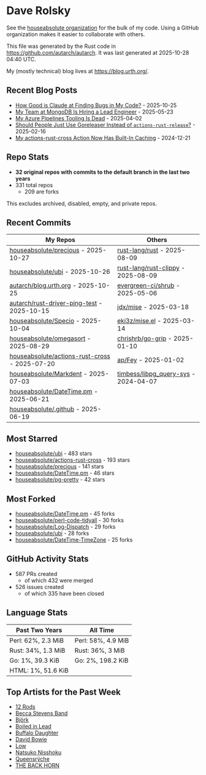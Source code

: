 
# Dave Rolsky

See the [houseabsolute organization](https://github.com/houseabsolute) for the
bulk of my code. Using a GitHub organization makes it easier to collaborate
with others.

This file was generated by the Rust code in
https://github.com/autarch/autarch. It was last generated at 2025-10-28 04:40 UTC.

My (mostly technical) blog lives at https://blog.urth.org/.

## Recent Blog Posts

- [How Good is Claude at Finding Bugs in My Code?](https://blog.urth.org/2025/10/25/how-good-is-claude-at-finding-bugs-in-my-code/) - 2025-10-25
- [My Team at MongoDB Is Hiring a Lead Engineer](https://blog.urth.org/2025/05/23/my-team-at-mongodb-is-hiring-a-lead-engineer/) - 2025-05-23
- [My Azure Pipelines Tooling Is Dead](https://blog.urth.org/2025/04/02/my-azure-pipelines-tooling-is-dead/) - 2025-04-02
- [Should People Just Use Goreleaser Instead of `actions-rust-release`?](https://blog.urth.org/2025/02/16/should-people-just-use-goreleaser-instead-of-actions-rust-release/) - 2025-02-16
- [My actions-rust-cross Action Now Has Built-In Caching](https://blog.urth.org/2024/12/21/my-actions-rust-cross-action-now-has-built-in-caching/) - 2024-12-21


## Repo Stats
- **32 original repos with commits to the default branch in the last two years**
- 331 total repos
  - 209 are forks

This excludes archived, disabled, empty, and private repos.

## Recent Commits
| My Repos | Others |
|----------|--------|
| [houseabsolute/precious](https://github.com/houseabsolute/precious) - 2025-10-27              | [rust-lang/rust](https://github.com/rust-lang/rust) - 2025-08-09                |
| [houseabsolute/ubi](https://github.com/houseabsolute/ubi) - 2025-10-26              | [rust-lang/rust-clippy](https://github.com/rust-lang/rust-clippy) - 2025-08-09                |
| [autarch/blog.urth.org](https://github.com/autarch/blog.urth.org) - 2025-10-25              | [evergreen-ci/shrub](https://github.com/evergreen-ci/shrub) - 2025-05-06                |
| [autarch/rust-driver-ping-test](https://github.com/autarch/rust-driver-ping-test) - 2025-10-15              | [jdx/mise](https://github.com/jdx/mise) - 2025-03-18                |
| [houseabsolute/Specio](https://github.com/houseabsolute/Specio) - 2025-10-04              | [eki3z/mise.el](https://github.com/eki3z/mise.el) - 2025-03-14                |
| [houseabsolute/omegasort](https://github.com/houseabsolute/omegasort) - 2025-08-29              | [chrishrb/go-grip](https://github.com/chrishrb/go-grip) - 2025-01-10                |
| [houseabsolute/actions-rust-cross](https://github.com/houseabsolute/actions-rust-cross) - 2025-07-20              | [ap/Fey](https://github.com/ap/Fey) - 2025-01-02                |
| [houseabsolute/Markdent](https://github.com/houseabsolute/Markdent) - 2025-07-03              | [timbess/libpg_query-sys](https://github.com/timbess/libpg_query-sys) - 2024-04-07                |
| [houseabsolute/DateTime.pm](https://github.com/houseabsolute/DateTime.pm) - 2025-06-21              |                 |
| [houseabsolute/.github](https://github.com/houseabsolute/.github) - 2025-06-19              |                 |


## Most Starred
- [houseabsolute/ubi](https://github.com/houseabsolute/ubi) - 483 stars
- [houseabsolute/actions-rust-cross](https://github.com/houseabsolute/actions-rust-cross) - 193 stars
- [houseabsolute/precious](https://github.com/houseabsolute/precious) - 141 stars
- [houseabsolute/DateTime.pm](https://github.com/houseabsolute/DateTime.pm) - 46 stars
- [houseabsolute/pg-pretty](https://github.com/houseabsolute/pg-pretty) - 42 stars


## Most Forked
- [houseabsolute/DateTime.pm](https://github.com/houseabsolute/DateTime.pm) - 45 forks
- [houseabsolute/perl-code-tidyall](https://github.com/houseabsolute/perl-code-tidyall) - 30 forks
- [houseabsolute/Log-Dispatch](https://github.com/houseabsolute/Log-Dispatch) - 29 forks
- [houseabsolute/ubi](https://github.com/houseabsolute/ubi) - 28 forks
- [houseabsolute/DateTime-TimeZone](https://github.com/houseabsolute/DateTime-TimeZone) - 25 forks


## GitHub Activity Stats
- 587 PRs created
  - of which 432 were merged
- 526 issues created
  - of which 335 have been closed

## Language Stats
| Past Two Years        | All Time                |
|-----------------------|-------------------------|
| Perl: 62%, 2.3 MiB              | Perl: 58%, 4.9 MiB                |
| Rust: 34%, 1.3 MiB              | Rust: 36%, 3 MiB                |
| Go: 1%, 39.3 KiB              | Go: 2%, 198.2 KiB                |
| HTML: 1%, 51.6 KiB              |                 |


## Top Artists for the Past Week
* [12 Rods](https://musicbrainz.org/artist/6b69ad23-4b6d-4d58-8818-ff00b4e1b024)
* [Becca Stevens Band](https://musicbrainz.org/artist/459894f5-7152-4df1-90dd-eada2754229b)
* [Björk](https://musicbrainz.org/artist/87c5dedd-371d-4a53-9f7f-80522fb7f3cb)
* [Boiled in Lead](https://musicbrainz.org/artist/a22d7273-a0ec-4d1d-946b-6deede29886d)
* [Buffalo Daughter](https://musicbrainz.org/artist/c71ae637-cbc5-4f57-9c1a-38d691bd3c43)
* [David Bowie](https://musicbrainz.org/artist/5441c29d-3602-4898-b1a1-b77fa23b8e50)
* [Low](https://musicbrainz.org/artist/92de643f-fa8f-4e68-b627-4376711b7b33)
* [Natsuko Nisshoku](https://musicbrainz.org/search?query=Natsuko%20Nisshoku&amp;type=artist&amp;method=indexed)
* [Queensrÿche](https://musicbrainz.org/artist/deeea939-7f89-4762-b09f-79269cd70d3b)
* [THE BACK HORN](https://musicbrainz.org/artist/05f4fbf4-d01f-4dac-bd66-9613e4db8044)

